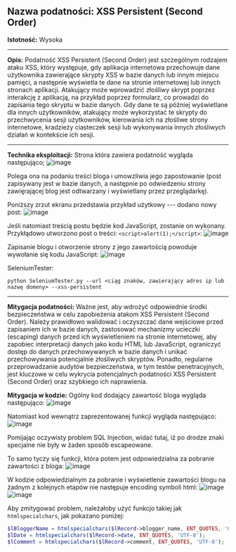 ## Nazwa podatności: XSS Persistent (Second Order)

**Istotność:** Wysoka

---

**Opis:**
Podatność XSS Persistent (Second Order) jest szczególnym rodzajem ataku XSS, który występuje, gdy aplikacja internetowa przechowuje dane użytkownika zawierające skrypty XSS w bazie danych lub innym miejscu pamięci, a następnie wyświetla te dane na stronie internetowej lub innych stronach aplikacji. Atakujący może wprowadzić złośliwy skrypt poprzez interakcję z aplikacją, na przykład poprzez formularz, co prowadzi do zapisania tego skryptu w bazie danych. Gdy dane te są później wyświetlane dla innych użytkowników, atakujący może wykorzystać te skrypty do przechwycenia sesji użytkowników, kierowania ich na złośliwe strony internetowe, kradzieży ciasteczek sesji lub wykonywania innych złośliwych działań w kontekście ich sesji.

---

**Technika eksploitacji:**
Strona która zawiera podatność wygląda następująco;
![image](https://github.com/GrzechuG/PWR-CBE-BAW-mutillidae-2024/assets/28838004/86bf509f-d4d8-4cad-af76-9e88f095fd9f)

Polega ona na podaniu treści bloga i umowzliwia jego zapostowanie (post zapisywany jest w bazie danych, a następnie po odwiedzeniu strony zawięrającej blog jest odtwarzany i wyświetlany przez przeglądarkę).

Poniższy zrzut ekranu przedstawia przykład użytkowy --- dodano nowy post:
![image](https://github.com/GrzechuG/PWR-CBE-BAW-mutillidae-2024/assets/28838004/9fddc56b-9169-4ee8-9f04-61ba39960db5)

Jeśli natomiast treścią postu będzie kod JavaScript, zostanie on wykonany. Przykłądowo utworzono post o treści: `<script>alert(1);</script>`:
![image](https://github.com/GrzechuG/PWR-CBE-BAW-mutillidae-2024/assets/28838004/e7bc909c-6fd3-41b0-9799-a969b6ed688e)

Zapisanie blogu i otworzenie strony z jego zawartością powoduje wywołanie się kodu JavaScript:
![image](https://github.com/GrzechuG/PWR-CBE-BAW-mutillidae-2024/assets/28838004/39fb0aeb-0fe8-4064-b394-3449a54eca6a)

SeleniumTester:
```
python SeleniumTester.py --url <ciąg znaków, zawierający adres ip lub nazwę domeny> --xss-persistent
```

---

**Mitygacja podatności:**
Ważne jest, aby wdrożyć odpowiednie środki bezpieczeństwa w celu zapobieżenia atakom XSS Persistent (Second Order). Należy prawidłowo walidować i oczyszczać dane wejściowe przed zapisaniem ich w bazie danych, zastosować mechanizmy ucieczki (escaping) danych przed ich wyświetleniem na stronie internetowej, aby zapobiec interpretacji danych jako kodu HTML lub JavaScript, ograniczyć dostęp do danych przechowywanych w bazie danych i unikać przechowywania potencjalnie złośliwych skryptów. Ponadto, regularne przeprowadzanie audytów bezpieczeństwa, w tym testów penetracyjnych, jest kluczowe w celu wykrycia potencjalnych podatności XSS Persistent (Second Order) oraz szybkiego ich naprawienia.

**Mitygacja w kodzie:**
Ogólny kod dodający zawartość bloga wygląda następująco:
![image](https://github.com/GrzechuG/PWR-CBE-BAW-mutillidae-2024/assets/28838004/867b9dc1-fbdf-44f8-a824-c12cfcd389d7)

Natomiast kod wewnątrz zaprezentowanej funkcji wygląda następująco:
![image](https://github.com/GrzechuG/PWR-CBE-BAW-mutillidae-2024/assets/28838004/8a0c1403-2371-43e1-ae58-bb717cd706d0)

Pomijając oczywisty problem SQL Injection, widać tutaj, iż po drodze znaki specjalne nie były w żaden sposób escapeowane.

To samo tyczy się funkcji, która potem jest odpowiedzialna za pobranie zawartości z bloga:
![image](https://github.com/GrzechuG/PWR-CBE-BAW-mutillidae-2024/assets/28838004/fa651161-ce77-4887-9662-b72a04f2ae90)

W kodzie odpowiedzialnym za pobranie i wyświetlenie zawartości blogu na żadnym z kolejnych etapów nie następuje encoding symboli html:
![image](https://github.com/GrzechuG/PWR-CBE-BAW-mutillidae-2024/assets/28838004/65bc65d3-a379-4402-a296-64edc2a91d1d)
![image](https://github.com/GrzechuG/PWR-CBE-BAW-mutillidae-2024/assets/28838004/0be4377b-4050-4d4c-8fda-5fd16185b655)

Aby zmitygować problem, należałoby użyć funkcjo takiej jak `htmlspecialchars`, jak pokazano poniżej:
```php
$lBloggerName = htmlspecialchars($lRecord->blogger_name, ENT_QUOTES, 'UTF-8');
$lDate = htmlspecialchars($lRecord->date, ENT_QUOTES, 'UTF-8');
$lComment = htmlspecialchars($lRecord->comment, ENT_QUOTES, 'UTF-8');
```



